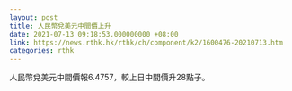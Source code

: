 ```yaml
---
layout: post
title: 人民幣兌美元中間價上升
date: 2021-07-13 09:18:53.000000000 +08:00
link: https://news.rthk.hk/rthk/ch/component/k2/1600476-20210713.htm
categories: rthk
---
```


人民幣兌美元中間價報6.4757，較上日中間價升28點子。
